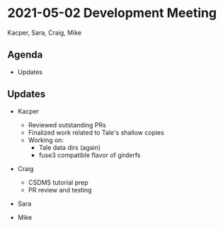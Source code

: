 2021-05-02 Development Meeting
==============================
Kacper, Sara, Craig, Mike

Agenda
------
* Updates

Updates
-------
* Kacper
    * Reviewed outstanding PRs
    * Finalized work related to Tale's shallow copies
    * Working on:
        * Tale data dirs (again)
        * fuse3 compatible flavor of girderfs

* Craig
    * CSDMS tutorial prep
    * PR review and testing

* Sara
    

* Mike

